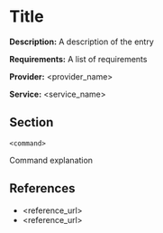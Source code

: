 # Title

**Description:** A description of the entry

**Requirements:** A list of requirements

**Provider:** <provider_name>

**Service:** <service_name>

## Section

```
<command>
```

Command explanation
  
## References
* <reference_url>
* <reference_url>
